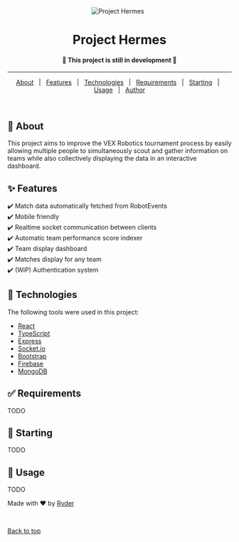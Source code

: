 <div align="center" id="top"> 
  <img src="https://user-images.githubusercontent.com/36551149/171046103-333710d6-edba-4d59-ad9e-d653e948e83b.png" alt="Project Hermes" />
  &#xa0;
</div>

<h1 align="center">Project Hermes</h1>

<!-- <p align="center">
  <img alt="Github top language" src="https://img.shields.io/github/languages/top/BWHS-Robotics/pros-grafana-lib?color=56BEB8">
</p> -->


<h4 align="center"> 
	🚧 This project is still in development  🚧
</h4> 

<hr>

<p align="center">
  <a href="#dart-about">About</a> &#xa0; | &#xa0; 
  <a href="#sparkles-features">Features</a> &#xa0; | &#xa0;
  <a href="#rocket-technologies">Technologies</a> &#xa0; | &#xa0;
  <a href="#white_check_mark-requirements">Requirements</a> &#xa0; | &#xa0;
  <a href="#checkered_flag-starting">Starting</a> &#xa0; | &#xa0;
  <a href="#memo-usage">Usage</a> &#xa0; | &#xa0;
  <a href="https://github.com/Yerti" target="_blank">Author</a>
</p>

<br>

## :dart: About ##

This project aims to improve the VEX Robotics tournament process by easily allowing multiple people to simultaneously scout and gather information on teams while also collectively displaying the data in an interactive dashboard.

## :sparkles: Features ##

:heavy_check_mark: Match data automatically fetched from RobotEvents\
:heavy_check_mark: Mobile friendly\
:heavy_check_mark: Realtime socket communication between clients\
:heavy_check_mark: Automatic team performance score indexer\
:heavy_check_mark: Team display dashboard\
:heavy_check_mark: Matches display for any team\
:heavy_check_mark: (WiP) Authentication system

## :rocket: Technologies ##

The following tools were used in this project:

- [React](https://reactjs.org/)
- [TypeScript](https://www.typescriptlang.org/)
- [Express](https://expressjs.com/)
- [Socket.io](https://socket.io/)
- [Bootstrap](https://getbootstrap.com/)
- [Firebase](https://firebase.google.com/)
- [MongoDB](https://www.mongodb.com/)

## :white_check_mark: Requirements ##

TODO

## :checkered_flag: Starting ##

TODO

## :memo: Usage ##

TODO

Made with :heart: by <a href="https://github.com/UZ9" target="_blank">Ryder</a>

&#xa0;

<a href="#top">Back to top</a>



